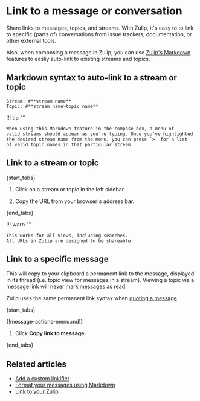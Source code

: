 # Link to a message or conversation

Share links to messages, topics, and streams. With Zulip,
it's easy to to link to specific (parts of) conversations from
issue trackers, documentation, or other external tools.

Also, when composing a message in Zulip, you can use
[Zulip's Markdown][zulip-markdown-links]
features to easliy auto-link to existing streams and topics.

[zulip-markdown-links]: /help/format-your-message-using-markdown#links

## Markdown syntax to auto-link to a stream or topic
```
Stream: #**stream name**
Topic: #**stream name>topic name**
```

!!! tip ""

    When using this Markdown feature in the compose box, a menu of
    valid streams should appear as you're typing. Once you've highlighted
    the desired stream name from the menu, you can press `>` for a list
    of valid topic names in that particular stream.

## Link to a stream or topic

{start_tabs}

1. Click on a stream or topic in the left sidebar.

1. Copy the URL from your browser's address bar.

{end_tabs}

!!! warn ""

    This works for all views, including searches.
    All URLs in Zulip are designed to be shareable.

## Link to a specific message

This will copy to your clipboard a permanent link to the message,
displayed in its thread (i.e. topic view for messages in a stream).
Viewing a topic via a message link will never mark messages as read.

Zulip uses the same permanent link syntax when [quoting a
message](/help/quote-and-reply).

{start_tabs}

{!message-actions-menu.md!}

1. Click **Copy link to message**.

{end_tabs}

## Related articles

* [Add a custom linkifier](/help/add-a-custom-linkifier)
* [Format your messages using Markdown](/help/format-your-message-using-markdown)
* [Link to your Zulip](/help/linking-to-zulip)
